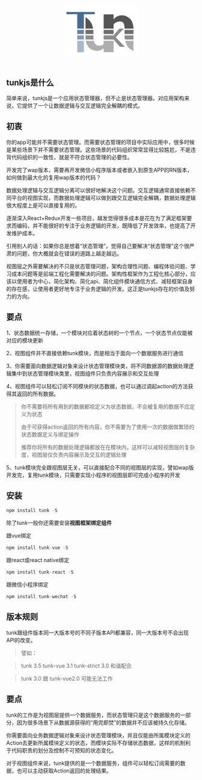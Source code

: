 
<div style="text-align:center; margin-bottom:50px;">
<img style="width: 200px;" src="https://github.com/tunkjs/gitbook-tunkjs/blob/master/img/logo1x.png?raw=true" alt="tunk logo">
</div>

## tunkjs是什么
简单来说，tunkjs是一个应用状态管理器，但不止是状态管理器。对应用架构来说，它提供了一个让数据逻辑与交互逻辑完全解耦的模式。

## 初衷

你的app可能并不需要状态管理。而需要状态管理的项目中实际应用中，很多时候是某些场景下并不需要状态管理。这些场景的代码组织常常显得比较尴尬，不是违背代码组织的一致性，就是不符合状态管理的必要性。

开发完了wap版本，需要再开发微信小程序版本或者嵌入到原生APP的RN版本，如何做到最大化的复用wap版本的代码？

数据处理逻辑与交互逻辑分离可以很好地解决这个问题。交互逻辑通常直接依赖不同平台的视图实现，而数据处理逻辑可以做到跟交互逻辑完全解耦，数据处理逻辑很大程度上是可以直接复用的。

逐渐深入React+Redux开发一些项目，越发觉得很多成本是花在为了满足框架要求而编码，并不能很好的专注于业务逻辑的开发，既降低了开发效率，也提高了开发维护成本。

引用别人的话：如果你总是想着“状态管理”，觉得自己要解决“状态管理”这个很严肃的问题，你大概就会在错误的道路上越走越远。

视图层之外需要解决的不只是状态管理问题，架构合理性问题、编程体验问题、学习成本问题等是前端工程化需要解决的问题。架构性框架作为工程化核心部分，应该以使用者为中心，简化架构、简化api、简化组件模块通信方式、减轻框架自身的存在感，让使用者更好地专注于业务逻辑的开发。这正是tunkjs存在的价值及努力的方向。

## 要点

1、状态数据统一存储，一个模块对应着状态树的一个节点，一个状态节点仅能被对应的模块更新

2、视图组件并不直接依赖tunk模块，而是相当于面向一个数据服务进行通信

3、你需要面向数据逻辑对象来设计状态管理模块类，将不同数据源的数据处理逻辑集中到状态管理模块类里，视图组件只负责内容展示和交互处理

4、视图组件可以轻松订阅不同模块的状态数据，也可以通过调起action的方法获得其返回的所有数据。

> 你不需要将所有用到的数据都视定义为状态数据，不会被复用的数据不应定义为状态 
> 
> 由于可获得action返回的所有内容，你不需要为了使用一次的数据做繁琐的状态数据定义与绑定操作
> 
> 推荐你将所有的数据处理逻辑都放在在模块内，这样可以减轻视图层的复杂度，视图层仅负责内容展示及交互的逻辑处理
> 

5、tunk模块完全跟视图层无关，可以直接配合不同的视图层的实现，譬如wap版开发完，复用tunk模块，只需要实现小程序的视图层即可完成小程序的开发

## 安装

````javascript
npm install tunk -S
````
除了tunk一般你还需要安装**视图框架绑定组件**

跟vue绑定

````javascript
npm install tunk-vue -S
````
跟react或react native绑定

````javascript
npm install tunk-react -S
````
跟微信小程序绑定

````javascript
npm install tunk-wechat -S
````

## 版本规则

tunk跟组件版本同一大版本号的不同子版本API都兼容，同一大版本号不会出现API的改变。

> 譬如：

>tunk 3.5 tunk-vue 3.1 tunk-strict 3.0 和谐配合

>tunk 3.0 跟 tunk-vue2.0 可能无法工作

## 要点

tunk的工作是为视图层提供一个数据服务，而状态管理只是这个数据服务的一部分，因为很多场景下从数据源获得的“用完即焚”的数据并不应该被持久化存储。

你需要面向业务数据逻辑对象来设计状态管理模块，并且仅能由所属模块定义的Action去更新所属模块定义的状态，而模块实际不存储状态数据，这样的机制利于代码职责的划分及控制不可预知的状态变化。

对于视图组件来说，tunk提供的是一个数据服务，组件可以轻松订阅需要的数据，也可以主动获取Action返回的处理结果。





